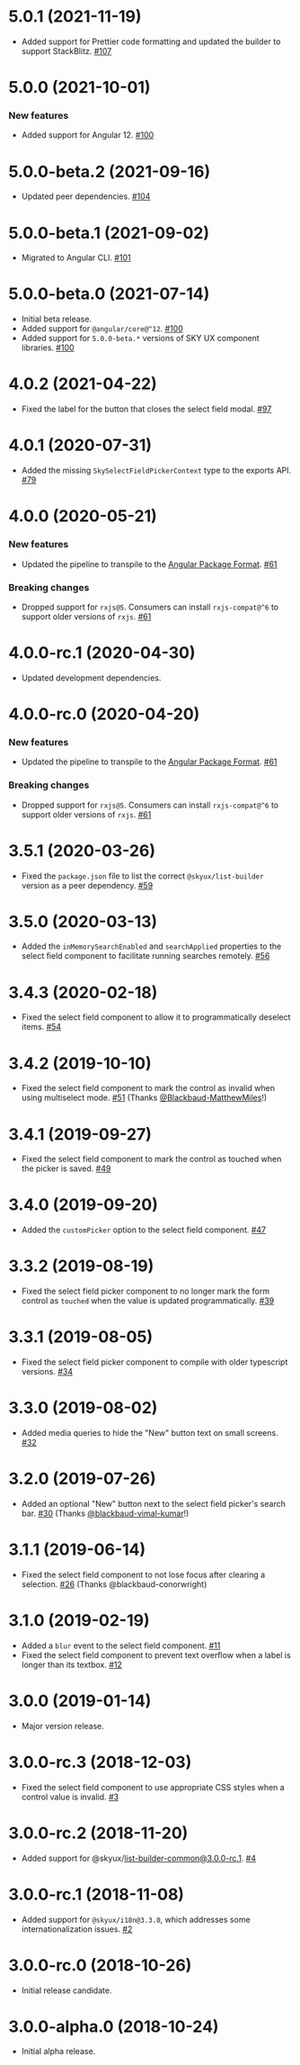 # 5.0.1 (2021-11-19)

- Added support for Prettier code formatting and updated the builder to support StackBlitz. [#107](https://github.com/blackbaud/skyux-select-field/pull/107)

# 5.0.0 (2021-10-01)

### New features

- Added support for Angular 12. [#100](https://github.com/blackbaud/skyux-select-field/pull/100)

# 5.0.0-beta.2 (2021-09-16)

- Updated peer dependencies. [#104](https://github.com/blackbaud/skyux-select-field/pull/104)

# 5.0.0-beta.1 (2021-09-02)

- Migrated to Angular CLI. [#101](https://github.com/blackbaud/skyux-select-field/pull/101)

# 5.0.0-beta.0 (2021-07-14)

- Initial beta release.
- Added support for `@angular/core@^12`. [#100](https://github.com/blackbaud/skyux-select-field/pull/100)
- Added support for `5.0.0-beta.*` versions of SKY UX component libraries. [#100](https://github.com/blackbaud/skyux-select-field/pull/100)

# 4.0.2 (2021-04-22)

- Fixed the label for the button that closes the select field modal. [#97](https://github.com/blackbaud/skyux-select-field/pull/97)

# 4.0.1 (2020-07-31)

- Added the missing `SkySelectFieldPickerContext` type to the exports API. [#79](https://github.com/blackbaud/skyux-select-field/pull/79)

# 4.0.0 (2020-05-21)

### New features

- Updated the pipeline to transpile to the [Angular Package Format](https://docs.google.com/document/d/1CZC2rcpxffTDfRDs6p1cfbmKNLA6x5O-NtkJglDaBVs/preview). [#61](https://github.com/blackbaud/skyux-select-field/pull/61)

### Breaking changes

- Dropped support for `rxjs@5`. Consumers can install `rxjs-compat@^6` to support older versions of `rxjs`. [#61](https://github.com/blackbaud/skyux-select-field/pull/61)

# 4.0.0-rc.1 (2020-04-30)

- Updated development dependencies.

# 4.0.0-rc.0 (2020-04-20)

### New features

- Updated the pipeline to transpile to the [Angular Package Format](https://docs.google.com/document/d/1CZC2rcpxffTDfRDs6p1cfbmKNLA6x5O-NtkJglDaBVs/preview). [#61](https://github.com/blackbaud/skyux-select-field/pull/61)

### Breaking changes

- Dropped support for `rxjs@5`. Consumers can install `rxjs-compat@^6` to support older versions of `rxjs`. [#61](https://github.com/blackbaud/skyux-select-field/pull/61)

# 3.5.1 (2020-03-26)

- Fixed the `package.json` file to list the correct `@skyux/list-builder` version as a peer dependency. [#59](https://github.com/blackbaud/skyux-select-field/pull/59)

# 3.5.0 (2020-03-13)

- Added the `inMemorySearchEnabled` and `searchApplied` properties to the select field component to facilitate running searches remotely. [#56](https://github.com/blackbaud/skyux-select-field/pull/56)

# 3.4.3 (2020-02-18)

- Fixed the select field component to allow it to programmatically deselect items. [#54](https://github.com/blackbaud/skyux-select-field/pull/54)

# 3.4.2 (2019-10-10)

- Fixed the select field component to mark the control as invalid when using multiselect mode. [#51](https://github.com/blackbaud/skyux-select-field/pull/51) (Thanks [@Blackbaud-MatthewMiles](https://github.com/Blackbaud-MatthewMiles)!)

# 3.4.1 (2019-09-27)

- Fixed the select field component to mark the control as touched when the picker is saved. [#49](https://github.com/blackbaud/skyux-select-field/pull/49)

# 3.4.0 (2019-09-20)

- Added the `customPicker` option to the select field component. [#47](https://github.com/blackbaud/skyux-select-field/pull/47)

# 3.3.2 (2019-08-19)

- Fixed the select field picker component to no longer mark the form control as `touched` when the value is updated programmatically. [#39](https://github.com/blackbaud/skyux-select-field/pull/39)

# 3.3.1 (2019-08-05)

- Fixed the select field picker component to compile with older typescript versions. [#34](https://github.com/blackbaud/skyux-select-field/pull/34)

# 3.3.0 (2019-08-02)

- Added media queries to hide the "New" button text on small screens. [#32](https://github.com/blackbaud/skyux-select-field/pull/32)

# 3.2.0 (2019-07-26)

- Added an optional "New" button next to the select field picker's search bar. [#30](https://github.com/blackbaud/skyux-select-field/pull/30) (Thanks [@blackbaud-vimal-kumar](https://github.com/blackbaud-vimal-kumar)!)

# 3.1.1 (2019-06-14)

- Fixed the select field component to not lose focus after clearing a selection. [#26](https://github.com/blackbaud/skyux-select-field/pull/26) (Thanks @blackbaud-conorwright)

# 3.1.0 (2019-02-19)

- Added a `blur` event to the select field component. [#11](https://github.com/blackbaud/skyux-select-field/pull/11)
- Fixed the select field component to prevent text overflow when a label is longer than its textbox. [#12](https://github.com/blackbaud/skyux-select-field/pull/12)

# 3.0.0 (2019-01-14)

- Major version release.

# 3.0.0-rc.3 (2018-12-03)

- Fixed the select field component to use appropriate CSS styles when a control value is invalid. [#3](https://github.com/blackbaud/skyux-select-field/pull/3)

# 3.0.0-rc.2 (2018-11-20)

- Added support for @skyux/list-builder-common@3.0.0-rc.1. [#4](https://github.com/blackbaud/skyux-select-field/pull/4)

# 3.0.0-rc.1 (2018-11-08)

- Added support for `@skyux/i18n@3.3.0`, which addresses some internationalization issues. [#2](https://github.com/blackbaud/skyux-select-field/pull/2)

# 3.0.0-rc.0 (2018-10-26)

- Initial release candidate.

# 3.0.0-alpha.0 (2018-10-24)

- Initial alpha release.
